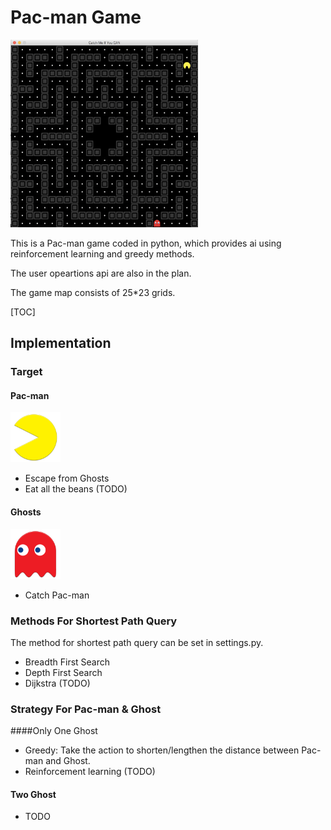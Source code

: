 # Pac-man Game

<img width="300" height="300" src='./figures/window.png' alt='Pac-man'/>

This is a Pac-man game coded in python, which provides ai using reinforcement learning and greedy methods.

The user opeartions api are also in the plan.

The game map consists of 25*23 grids.

[TOC]

## Implementation

### Target

#### Pac-man

<img width="80" height="80" src='./figures/Pacman_left.png' alt='Pac-man'/>

* Escape from Ghosts
* Eat all the beans (TODO)

#### Ghosts

<img width="80" height="80" src='./figures/red_left.png' alt='Ghost'/>

* Catch Pac-man

### Methods For Shortest Path Query

The method for shortest path query can be set in settings.py.
* Breadth First Search
* Depth First Search
* Dijkstra (TODO)

### Strategy For Pac-man & Ghost

####Only One Ghost

* Greedy: Take the action to shorten/lengthen the distance between Pac-man and Ghost.
* Reinforcement learning (TODO)

#### Two Ghost

* TODO